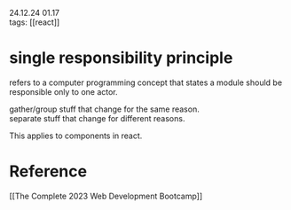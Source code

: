24.12.24  01.17  
tags: [[react]]  


# single responsibility principle
refers to a computer programming concept that states a module should be responsible only to one actor.

gather/group stuff that change for the same reason.  
separate stuff that change for different reasons.

This applies to components in react.


# Reference
[[The Complete 2023 Web Development Bootcamp]]
